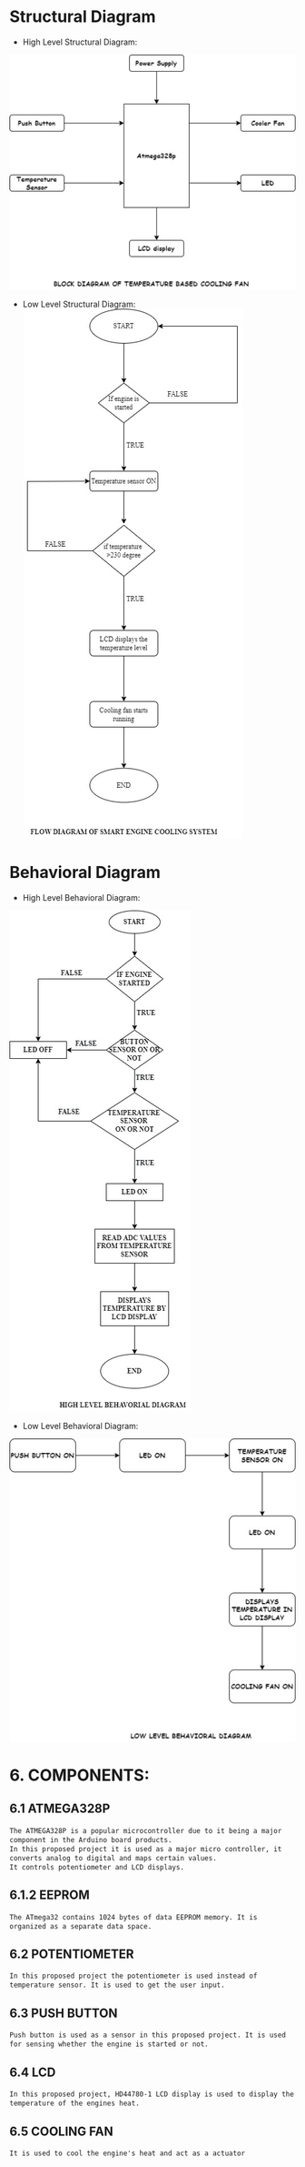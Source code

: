 # Structural Diagram
* High Level Structural Diagram:

![BLOCKDIAGRAM](https://github.com/LOGESHWARANS389/M2-EmbSys/blob/main/Project/2_Design/BlockDiagram.jpg)

* Low Level Structural Diagram:
![FLOWDIAGRAM](https://github.com/LOGESHWARANS389/M2-EmbSys/blob/main/Project/2_Design/FlowDiagram.jpg)

# Behavioral Diagram
* High Level Behavioral Diagram:

![HIGH](https://github.com/LOGESHWARANS389/M2-EmbSys/blob/main/Project/2_Design/BEHAVORIALHIGH.jpg)

* Low Level Behavioral Diagram:

![LOW](https://github.com/LOGESHWARANS389/M2-EmbSys/blob/main/Project/2_Design/BEHAVIORALLOW.jpg)

# 6. COMPONENTS:

## 6.1 ATMEGA328P
	The ATMEGA328P is a popular microcontroller due to it being a major component in the Arduino board products.
	In this proposed project it is used as a major micro controller, it converts analog to digital and maps certain values.
	It controls potentiometer and LCD displays.
  
## 6.1.2 EEPROM
	The ATmega32 contains 1024 bytes of data EEPROM memory. It is organized as a separate data space.

## 6.2 POTENTIOMETER
	In this proposed project the potentiometer is used instead of temperature sensor. It is used to get the user input.

## 6.3 PUSH BUTTON
	Push button is used as a sensor in this proposed project. It is used for sensing whether the engine is started or not.

## 6.4 LCD
	In this proposed project, HD44780-1 LCD display is used to display the temperature of the engines heat.
  
## 6.5 COOLING FAN
 	It is used to cool the engine's heat and act as a actuator

